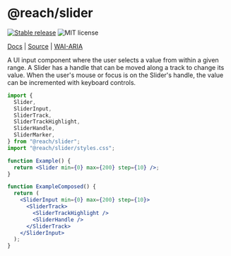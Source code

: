 # @reach/slider

[![Stable release](https://img.shields.io/npm/v/@reach/slider.svg)](https://npm.im/@reach/slider) ![MIT license](https://badgen.now.sh/badge/license/MIT)

[Docs](https://reacttraining.com/reach-ui/slider) | [Source](https://github.com/reach/reach-ui/tree/master/packages/slider) | [WAI-ARIA](https://www.w3.org/TR/wai-aria-practices-1.2/#slider)

A UI input component where the user selects a value from within a given range. A Slider has a handle that can be moved along a track to change its value. When the user's mouse or focus is on the Slider's handle, the value can be incremented with keyboard controls.

```jsx
import {
  Slider,
  SliderInput,
  SliderTrack,
  SliderTrackHighlight,
  SliderHandle,
  SliderMarker,
} from "@reach/slider";
import "@reach/slider/styles.css";

function Example() {
  return <Slider min={0} max={200} step={10} />;
}

function ExampleComposed() {
  return (
    <SliderInput min={0} max={200} step={10}>
      <SliderTrack>
        <SliderTrackHighlight />
        <SliderHandle />
      </SliderTrack>
    </SliderInput>
  );
}
```
